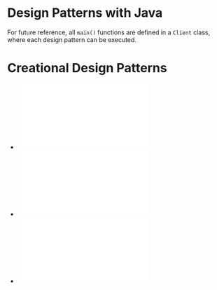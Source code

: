 # Design Patterns with Java #

For future reference, all `main()` functions are defined in a `Client` class, where each design pattern can be executed. 

# Creational Design Patterns #

+ ![The Builder Pattern](/docs/BuilderPattern.md)
+ ![The Simple Factory Pattern](/docs/SimpleFactoryPattern.md)
+ ![The Factory Method Pattern](/docs/FactoryMethodPattern.md)